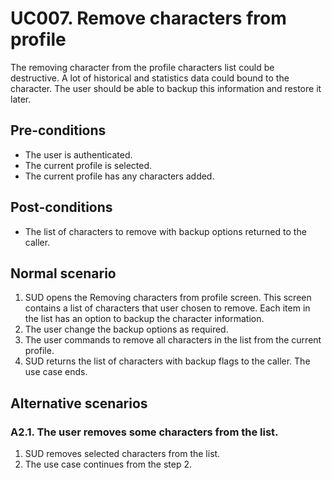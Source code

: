 # UC007. Remove characters from profile

The removing character from the profile characters list could be destructive. A lot of historical and statistics data could bound to the character. The user should be able to backup this information and restore it later.

## Pre-conditions

* The user is authenticated.
* The current profile is selected.
* The current profile has any characters added.

## Post-conditions

* The list of characters to remove with backup options returned to the caller.

## Normal scenario

1. SUD opens the Removing characters from profile screen. This screen contains a list of characters that user chosen to remove. Each item in the list has an option to backup the character information.
2. The user change the backup options as required.
3. The user commands to remove all characters in the list from the current profile.
4. SUD returns the list of characters with backup flags to the caller. The use case ends.

## Alternative scenarios

### A2.1. The user removes some characters from the list.

1. SUD removes selected characters from the list.
2. The use case continues from the step 2.